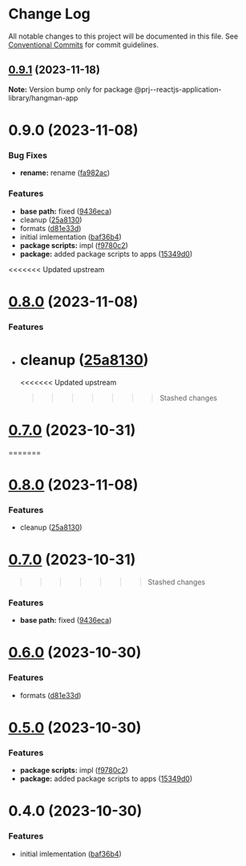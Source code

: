 # Change Log

All notable changes to this project will be documented in this file.
See [Conventional Commits](https://conventionalcommits.org) for commit guidelines.

## [0.9.1](https://github.com/paulAlexSerban/prj--reactjs-application-library/compare/@prj--reactjs-application-library/hangman-app@0.9.0...@prj--reactjs-application-library/hangman-app@0.9.1) (2023-11-18)

**Note:** Version bump only for package @prj--reactjs-application-library/hangman-app

# 0.9.0 (2023-11-08)

### Bug Fixes

-   **rename:** rename ([fa982ac](https://github.com/paulAlexSerban/prj--reactjs-application-library/commit/fa982ac05c386e2f9563611d754b73bc08b54894))

### Features

-   **base path:** fixed ([9436eca](https://github.com/paulAlexSerban/prj--reactjs-application-library/commit/9436ecafd5addb266153737a53f95922733b9a63))
-   cleanup ([25a8130](https://github.com/paulAlexSerban/prj--reactjs-application-library/commit/25a8130422c707fdf5e8703fd56e3221fc41a462))
-   formats ([d81e33d](https://github.com/paulAlexSerban/prj--reactjs-application-library/commit/d81e33db14d484d87c5c29b249d9d2cbd3a13560))
-   initial imlementation ([baf36b4](https://github.com/paulAlexSerban/prj--reactjs-application-library/commit/baf36b495354b25056270e36f8fe9abea9a9d2a0))
-   **package scripts:** impl ([f9780c2](https://github.com/paulAlexSerban/prj--reactjs-application-library/commit/f9780c2896d185c8adf83f5af0782939e799b430))
-   **package:** added package scripts to apps ([15349d0](https://github.com/paulAlexSerban/prj--reactjs-application-library/commit/15349d0e3d3eac4222a99a42b28d4d67b764557f))

<<<<<<< Updated upstream

# [0.8.0](https://github.com/paulAlexSerban/prj--reactjs-component-lib/compare/@prj--reactjs-component-lib/hangman-app@0.7.0...@prj--reactjs-component-lib/hangman-app@0.8.0) (2023-11-08)

### Features

-   # cleanup ([25a8130](https://github.com/paulAlexSerban/prj--reactjs-component-lib/commit/25a8130422c707fdf5e8703fd56e3221fc41a462))
    <<<<<<< Updated upstream
    > > > > > > > Stashed changes

# [0.7.0](https://github.com/paulAlexSerban/prj--reactjs-component-lib/compare/@prj--reactjs-component-lib/hangman-app@0.6.0...@prj--reactjs-component-lib/hangman-app@0.7.0) (2023-10-31)

=======

# [0.8.0](https://github.com/paulAlexSerban/prj--reactjs-application-library/compare/@prj--reactjs-application-library/hangman-app@0.7.0...@prj--reactjs-application-library/hangman-app@0.8.0) (2023-11-08)

### Features

-   cleanup ([25a8130](https://github.com/paulAlexSerban/prj--reactjs-application-library/commit/25a8130422c707fdf5e8703fd56e3221fc41a462))

# [0.7.0](https://github.com/paulAlexSerban/prj--reactjs-application-library/compare/@prj--reactjs-application-library/hangman-app@0.6.0...@prj--reactjs-application-library/hangman-app@0.7.0) (2023-10-31)

> > > > > > > Stashed changes

### Features

-   **base path:** fixed ([9436eca](https://github.com/paulAlexSerban/prj--reactjs-application-library/commit/9436ecafd5addb266153737a53f95922733b9a63))

# [0.6.0](https://github.com/paulAlexSerban/prj--reactjs-application-library/compare/@prj--reactjs-application-library/hangman-app@0.5.0...@prj--reactjs-application-library/hangman-app@0.6.0) (2023-10-30)

### Features

-   formats ([d81e33d](https://github.com/paulAlexSerban/prj--reactjs-application-library/commit/d81e33db14d484d87c5c29b249d9d2cbd3a13560))

# [0.5.0](https://github.com/paulAlexSerban/prj--reactjs-application-library/compare/@prj--reactjs-application-library/hangman-app@0.4.0...@prj--reactjs-application-library/hangman-app@0.5.0) (2023-10-30)

### Features

-   **package scripts:** impl ([f9780c2](https://github.com/paulAlexSerban/prj--reactjs-application-library/commit/f9780c2896d185c8adf83f5af0782939e799b430))
-   **package:** added package scripts to apps ([15349d0](https://github.com/paulAlexSerban/prj--reactjs-application-library/commit/15349d0e3d3eac4222a99a42b28d4d67b764557f))

# 0.4.0 (2023-10-30)

### Features

-   initial imlementation ([baf36b4](https://github.com/paulAlexSerban/prj--reactjs-application-library/commit/baf36b495354b25056270e36f8fe9abea9a9d2a0))
